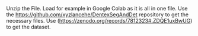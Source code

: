 Unzip the File. Load for example in Google Colab as it is all in one file. Use the https://github.com/xyzlancehe/DentexSegAndDet repository to get the necessary files. Use (https://zenodo.org/records/7812323#.ZDQE1uxBwUG) to get the dataset. 
